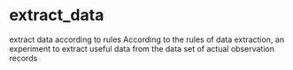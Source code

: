 # extract_data
extract data according to rules
According to the rules of data extraction, an experiment to extract useful data from the data set of actual observation records
